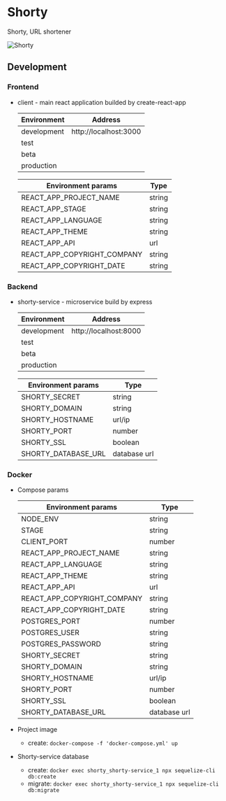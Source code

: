 # Shorty
Shorty, URL shortener

![Shorty](https://i.imgur.com/znXsnJN.png)

## Development

### Frontend
- client - main react application builded by create-react-app

  Environment | Address
  ------------ | -------------
  development | http://localhost:3000
  test | 
  beta | 
  production | 

  Environment params | Type
  ------------ | -------------
  REACT_APP_PROJECT_NAME | string
  REACT_APP_STAGE | string
  REACT_APP_LANGUAGE | string
  REACT_APP_THEME | string
  REACT_APP_API | url
  REACT_APP_COPYRIGHT_COMPANY | string
  REACT_APP_COPYRIGHT_DATE | string

### Backend
- shorty-service - microservice build by express

  Environment | Address
  ------------ | -------------
  development | http://localhost:8000
  test | 
  beta | 
  production | 

  Environment params | Type
  ------------ | -------------
  SHORTY_SECRET | string
  SHORTY_DOMAIN | string
  SHORTY_HOSTNAME | url/ip
  SHORTY_PORT | number
  SHORTY_SSL | boolean
  SHORTY_DATABASE_URL | database url

###  Docker

- Compose params

  Environment params | Type
  ------------ | -------------
  NODE_ENV | string
  STAGE | string
  CLIENT_PORT | number
  REACT_APP_PROJECT_NAME | string
  REACT_APP_LANGUAGE | string
  REACT_APP_THEME | string
  REACT_APP_API | url
  REACT_APP_COPYRIGHT_COMPANY | string
  REACT_APP_COPYRIGHT_DATE | string
  POSTGRES_PORT | number
  POSTGRES_USER | string
  POSTGRES_PASSWORD | string
  SHORTY_SECRET | string
  SHORTY_DOMAIN | string
  SHORTY_HOSTNAME | url/ip
  SHORTY_PORT | number
  SHORTY_SSL | boolean
  SHORTY_DATABASE_URL | database url

- Project image 
  - create: ```docker-compose -f 'docker-compose.yml' up```
- Shorty-service database
  - create: ```docker exec shorty_shorty-service_1 npx sequelize-cli db:create```
  - migrate: ```docker exec shorty_shorty-service_1 npx sequelize-cli db:migrate```
